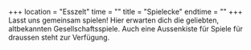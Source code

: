 +++
location = "Esszelt"
time = ""
title = "Spielecke"
endtime = ""
+++
Lasst uns gemeinsam spielen! Hier erwarten dich die geliebten, altbekannten Gesellschaftsspiele. Auch eine Aussenkiste für Spiele für draussen steht zur Verfügung.